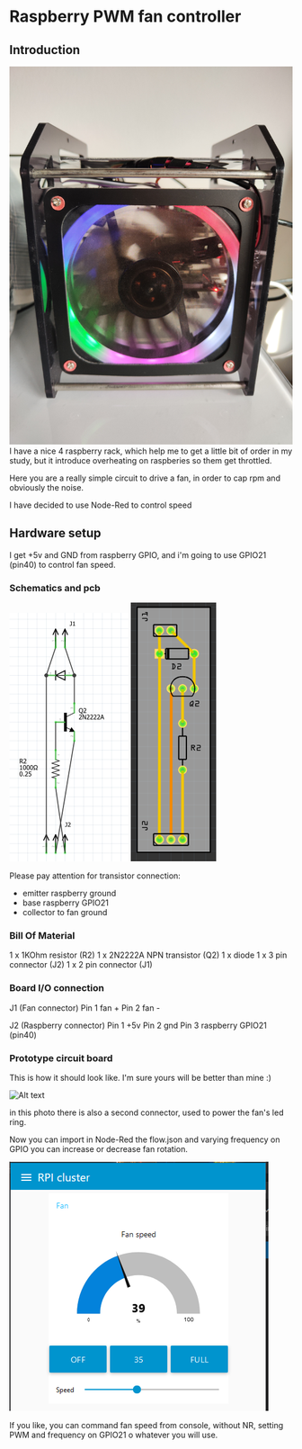 # Raspberry PWM fan controller 
## Introduction

![Alt text](/img/1666790543910.jpg "Raspberry rack")
I have a nice 4 raspberry rack, which help me to get a little bit of order in my study, but it introduce overheating on raspberies so them get throttled.

Here you are a really simple circuit to drive a fan, in order to cap rpm and obviously the noise.

I have decided to use Node-Red to control speed

## Hardware setup

I get +5v and GND from raspberry GPIO, and i'm going to use GPIO21 (pin40) to control fan speed.

### Schematics and pcb
![Alt text](/img/schematics.png)   ![Alt text](/img/pbc.png)

Please pay attention for transistor connection:
- emitter raspberry ground
- base raspberry GPIO21
- collector to fan ground 

### Bill Of Material
1 x 1KOhm resistor (R2)
1 x 2N2222A NPN transistor (Q2)
1 x diode
1 x 3 pin connector (J2)
1 x 2 pin connector (J1)

### Board I/O connection
J1 (Fan connector)
Pin 1 fan +
Pin 2 fan -

J2 (Raspberry connector)
Pin 1 +5v 
Pin 2 gnd
Pin 3 raspberry GPIO21 (pin40)

### Prototype circuit board
This is how it should look like. I'm sure yours will be better than mine :)

![Alt text](/img/IMG_20221026_140357.jpg)

in this photo there is also a second connector, used to power the fan's led ring.

Now you can import in Node-Red the flow.json and varying frequency on GPIO you can increase or decrease fan rotation.

![Alt text](/img/nodered.png)

If you like, you can command fan speed from console, without NR, setting PWM and frequency on GPIO21 o whatever you will use.